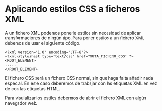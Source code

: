 # Aplicando estilos CSS a ficheros XML

A un fichero XML podemos ponerle estilos sin necesidad de aplicar transformaciones de ningún tipo. Para poner estilos a un fichero XML debemos de usar el siguiente código.

    <?xml version="1.0" encoding="UTF-8"?>
    <?xml-stylesheet type="text/css" href="RUTA_FICHERO_CSS" ?>
    <ROOT_ELEMENT>
    .....
    </ROOT_ELEMENT>

El fichero CSS será un fichero CSS normal, sin que haga falta añadir nada especial. En este caso deberemos de trabajar con las etiquetas XML en vez de con las etiquetas HTML.

Para visulalizar los estilos debermos de abrir el fichero XML con algún navegador web.



